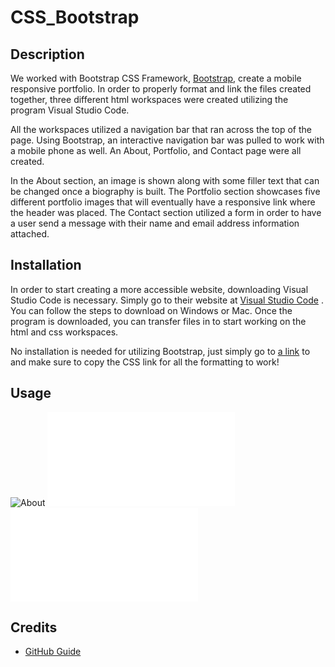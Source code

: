 # CSS_Bootstrap

## Description

We worked with Bootstrap CSS Framework, [Bootstrap](https://getbootstrap.com/), create a mobile responsive portfolio. In order to properly format and link the files created together, three different html workspaces were created utilizing the program Visual Studio Code. 

All the workspaces utilized a navigation bar that ran across the top of the page. Using Bootstrap, an interactive navigation bar was pulled to work with a mobile phone as well. An About, Portfolio, and Contact page were all created. 

In the About section, an image is shown along with some filler text that can be changed once a biography is built. The Portfolio section showcases five different portfolio images that will eventually have a responsive link where the header was placed. The Contact section utilized a form in order to have a user send a message with their name and email address information attached.

## Installation

In order to start creating a more accessible website, downloading Visual Studio Code is necessary. Simply go to their website at [Visual Studio Code](https://code.visualstudio.com/) . You can follow the steps to download on Windows or Mac. Once the program is downloaded, you can transfer files in to start working on the html and css workspaces.

No installation is needed for utilizing Bootstrap, just simply go to [a link](https://getbootstrap.com/) to and make sure to copy the CSS link for all the formatting to work!

## Usage

![About](https://onedrive.live.com/?cid=D7F745F97431E772&id=D7F745F97431E772%215844&parId=D7F745F97431E772%21146&o=OneUp)
![Portfolio](file:///C:/Users/jacki/Documents/UCF/Homework/02-CSS-Bootstrap/CSS_Bootstrap/portfolio.html)
![Contact](file:///C:/Users/jacki/Documents/UCF/Homework/02-CSS-Bootstrap/CSS_Bootstrap/contact.html)

## Credits

* [GitHub Guide](https://guides.github.com/features/mastering-markdown/)


